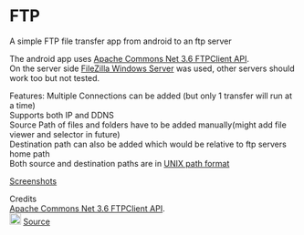 # FTP
A simple FTP file transfer app from android to an ftp server

The android app uses [Apache Commons Net 3.6 FTPClient API](https://commons.apache.org/proper/commons-net/apidocs/org/apache/commons/net/ftp/FTPClient.html).  
On the server side [FileZilla Windows Server](https://filezilla-project.org/) was used, other servers should work too but not tested.  
  
Features:
Multiple Connections can be added (but only 1 transfer will run at a time)  
Supports both IP and DDNS  
Source Path of files and folders have to be added manually(might add file viewer and selector in future)  
Destination path can also be added which would be relative to ftp servers home path  
Both source and destination paths are in [UNIX path format](https://en.wikipedia.org/wiki/Path_(computing)#Unix_style)  

[Screenshots](https://github.com/agnostic-apollo/FTP/tree/master/screenshots)  

Credits  
 [Apache Commons Net 3.6 FTPClient API](https://commons.apache.org/proper/commons-net/apidocs/org/apache/commons/net/ftp/FTPClient.html).  
<img src="https://github.com/agnostic-apollo/FTP/blob/master/app/src/main/res/mipmap-xxxhdpi/ic_launcher.png" width="20"> [Source](http://www.egermeier.com/wp-content/uploads/2014/06/git-ftp-icon-150x150.png)   
